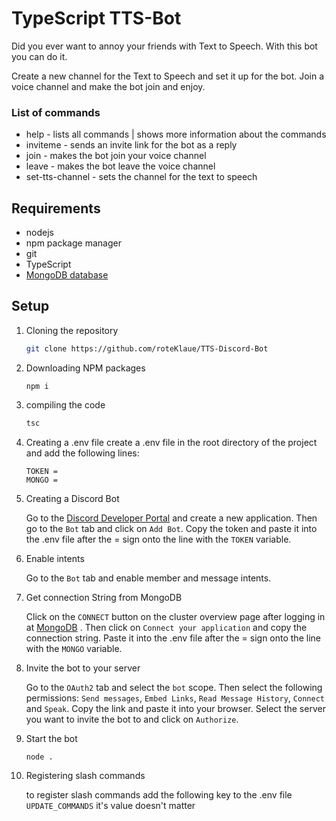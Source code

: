# TypeScript TTS-Bot

Did you ever want to annoy your friends with Text to Speech.
With this bot you can do it.

Create a new channel for the Text to Speech and set it up for the bot.
Join a voice channel and make the bot join and enjoy.

### List of commands

 * help - lists all commands | shows more information about the commands
 * inviteme - sends an invite link for the bot as a reply
 * join - makes the bot join your voice channel
 * leave - makes the bot leave the voice channel
 * set-tts-channel - sets the channel for the text to speech

## Requirements

* nodejs
* npm package manager
* git
* TypeScript
* [MongoDB database](./doc/MONGODB.md)

## Setup

1. Cloning the repository

    ```bash
    git clone https://github.com/roteKlaue/TTS-Discord-Bot
    ```

2. Downloading NPM packages

    ```bach
    npm i
    ```

3. compiling the code

    ```bash
    tsc
    ```

4. Creating a .env file
    create a .env file in the root directory of the project and add the following lines:

    ```env
    TOKEN =
    MONGO =
    ```

5. Creating a Discord Bot

   Go to the [Discord Developer Portal](https://discord.com/developers/applications) and create a new application. Then go to the `Bot` tab and click on `Add Bot`. Copy the token and paste it into the .env file after the = sign onto the line with the `TOKEN` variable.

6. Enable intents

   Go to the `Bot` tab and enable member and message intents.

7. Get connection String from MongoDB

   Click on the `CONNECT` button on the cluster overview page after logging in at [MongoDB](https://mongodb.com) . Then click on `Connect your application` and copy the connection string. Paste it into the .env file after the = sign onto the line with the `MONGO` variable.

8. Invite the bot to your server

    Go to the `OAuth2` tab and select the `bot` scope. Then select the following permissions: `Send messages`, `Embed Links`, `Read Message History`, `Connect` and `Speak`. Copy the link and paste it into your browser. Select the server you want to invite the bot to and click on `Authorize`.

9. Start the bot

    ```bash
    node .
    ```

10. Registering slash commands
    
    to register slash commands add the following key to the .env file `UPDATE_COMMANDS` it's value doesn't matter
